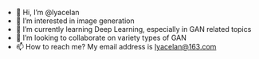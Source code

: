 - 👋 Hi, I’m @lyacelan
- 👀 I’m interested in image generation
- 🌱 I’m currently learning Deep Learning, especially in GAN related topics
- 💞️ I’m looking to collaborate on variety types of GAN
- 📫 How to reach me? My email address is lyacelan@163.com

<!---
lyacelan/lyacelan is a ✨ special ✨ repository because its `README.md` (this file) appears on your GitHub profile.
You can click the Preview link to take a look at your changes.
--->
